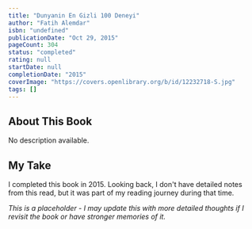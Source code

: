 ```yaml
---
title: "Dunyanin En Gizli 100 Deneyi"
author: "Fatih Alemdar"
isbn: "undefined"
publicationDate: "Oct 29, 2015"
pageCount: 304
status: "completed"
rating: null
startDate: null
completionDate: "2015"
coverImage: "https://covers.openlibrary.org/b/id/12232718-S.jpg"
tags: []
---
```


## About This Book

No description available.

## My Take

I completed this book in 2015. Looking back, I don't have detailed notes from this read, but it was part of my reading journey during that time.

_This is a placeholder - I may update this with more detailed thoughts if I revisit the book or have stronger memories of it._
